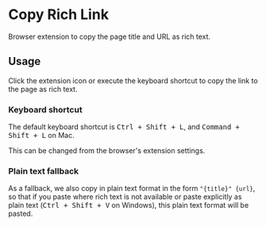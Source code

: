 # Copy Rich Link

Browser extension to copy the page title and URL as rich text.

## Usage

Click the extension icon or execute the keyboard shortcut to copy the link to the page as rich text.

### Keyboard shortcut

The default keyboard shortcut is <kbd>Ctrl + Shift + L</kbd>, and <kbd>Command + Shift + L</kbd> on Mac.

This can be changed from the browser's extension settings.

### Plain text fallback

As a fallback, we also copy in plain text format in the form `"{title}" {url}`,
so that if you paste where rich text is not available or paste explicitly as plain text (<kbd>Ctrl + Shift + V</kbd> on Windows), this plain text format will be pasted.
